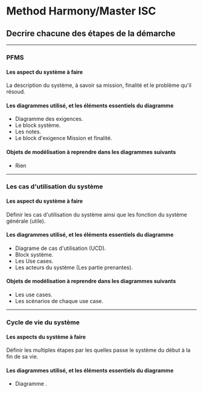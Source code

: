 # Method Harmony/Master ISC

## Decrire chacune des étapes de la démarche

----

### PFMS
#### Les aspect du système à faire

La description du système, à savoir sa mission, finalité et le problème qu'il résoud.

#### Les diagrammes utilisé, et les éléments essentiels du diagramme

- Diagramme des exigences.
- Le block système.
- Les notes.
- Le block d'exigence Mission et finalité.

#### Objets de modélisation à reprendre dans les diagrammes suivants
- Rien

-----

### Les cas d'utilisation du système
#### Les aspect du système à faire
Définir les cas d'utilisation du système ainsi que les fonction du système générale (utile).

#### Les diagrammes utilisé, et les éléments essentiels du diagramme

- Diagrame de cas d'utilisation (UCD).
- Block système.
- Les Use cases.
- Les acteurs du système (Les partie prenantes).

#### Objets de modélisation à reprendre dans les diagrammes suivants

- Les use cases.
- Les scénarios de chaque use case.

-----

### Cycle de vie du système

#### Les aspects du système à faire

Définir les multiples étapes par les quelles passe le système du début à la fin de sa vie.

#### Les diagrammes utilisé, et les éléments essentiels du diagramme

- Diagramme .